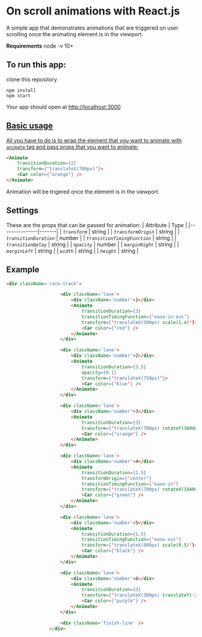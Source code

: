 # On scroll animations with React.js

A simple app that demonstrates animations that are triggered on user scrolling once the animating element is in the viewport.

**Requirements**
node -v 10+

## To run this app:
  
clone this repository
```
npm install
npm start
```
Your app should open at <a href="http://localhost:3000">http://localhost:3000

## Basic usage

All you have to do is to wrap the element that you want to animate with `animate` tag and pass props that you want to animate:

```html
<Animate
    transitionDuration={2}
    transform={'translateX(700px)'}>
    <Car color={'orange'} />
</Animate>
```
Animation will be trigered once the element is in the viewport.

## Settings

These are the props that can be passed for animation:
| Attribute | Type |
|---------------|-------|
| *`transform`* | string |
| *`transformOrigin`* | string |
| *`transitionDuration`* | number |
| *`transitionTimingFunction`* | string |
| *`transitionDelay`* | string |
| *`opacity`* | number |
| *`marginRight`* | string |
| *`marginLeft`* | string |
| *`width`* | string |
| *`height`* | string |

## Example

```html
<div className='race-track'>

                    <div className='lane'>
                        <div className='number'>1</div>
                        <Animate
                            transitionDuration={3}
                            transitionTimingFunction={'ease-in-out'}
                            transform={'translateX(500px) scale(1.4)'}>
                            <Car color={'red'} />
                        </Animate>
                    </div>

                    <div className='lane'>
                        <div className='number'>2</div>
                        <Animate
                            transitionDuration={3.5}
                            opacity={0.1}
                            transform={'translateX(750px)'}>
                            <Car color={'blue'} />
                        </Animate>
                    </div>

                    <div className='lane'>
                        <div className='number'>3</div>
                        <Animate
                            transitionDuration={3}
                            transform={'translateX(700px) rotateY(360deg)'}>
                            <Car color={'orange'} />
                        </Animate>
                    </div>

                    <div className='lane'>
                        <div className='number'>4</div>
                        <Animate
                            transitionDuration={2.5}
                            transformOrigin={'center'}
                            transitionTimingFunction={'ease-in'}
                            transform={'translateX(700px) rotateX(1440deg)'}>
                            <Car color={'green'} />
                        </Animate>
                    </div>

                    <div className='lane'>
                        <div className='number'>5</div>
                        <Animate
                            transitionDuration={1.5}
                            transitionTimingFunction={'ease-out'}
                            transform={'translateX(800px) scale(0.5)'}>
                            <Car color={'black'} />
                        </Animate>
                    </div>

                    <div className='lane'>
                        <div className='number'>6</div>
                        <Animate
                            transitionDuration={3}
                            transform={'translateX(300px) translateY(-200px) rotateX(720deg)'}>
                            <Car color={'purple'} />
                        </Animate>
                    </div>

                    <div className='finish-line' />
                </div>
```
